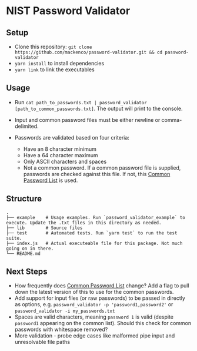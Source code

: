# NIST Password Validator

## Setup
 * Clone this repository: `git clone https://github.com/mackenco/password-validator.git && cd password-validator`
 * `yarn install` to install dependencies
 * `yarn link` to link the executables
 
## Usage
 * Run `cat path_to_passwords.txt | password_validator [path_to_common_passwords.txt]`. The output will print to the console.
 * Input and common password files must be either newline or comma-delimited. 
 * Passwords are validated based on four criteria:
 
    * Have an 8 character minimum
    * Have a 64 character maximum
    * Only ASCII characters and spaces
    * Not a common password. If a common password file is supplied, passwords are checked against this file. If not, this [Common Password List](https://github.com/danielmiessler/SecLists/raw/master/Passwords/Common-Credentials/10-million-password-list-top-1000000.txt) is used.

## Structure
    .
    ├── example    # Usage examples. Run `password_validator_example` to execute. Update the .txt files in this directory as needed.
    ├── lib        # Source files
    ├── test       # Automated tests. Run `yarn test` to run the test suite.
    ├── index.js   # Actual executeable file for this package. Not much going on in there. 
    └── README.md

## Next Steps
 * How frequently does [Common Password List](https://github.com/danielmiessler/SecLists/raw/master/Passwords/Common-Credentials/10-million-password-list-top-1000000.txt) change? Add a flag to pull down the latest version of this to use for the common passwords.
 * Add support for input files (or raw passwords) to be passed in directly as options, e.g. `password_validator -p 'password1,password2'` or `password_validator -i my_passwords.txt`
 * Spaces are valid characters, meaning `password 1` is valid (despite `password1` appearing on the common list). Should this check for common passwords with whitespace removed? 
 * More validation - probe edge cases like malformed pipe input and unresolvable file paths 
